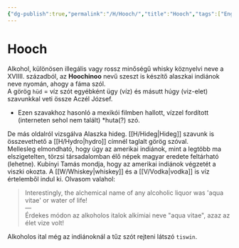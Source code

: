 ```yaml
---
{"dg-publish":true,"permalink":"/H/Hooch/","title":"Hooch","tags":["Englishtexttranslated"],"created":"2023-11-05T03:14","updated":"2024-10-25T21:49"}
---
```



# Hooch

Alkohol, különösen illegális vagy rossz minőségű whisky köznyelvi neve a XVIIII. századból, az **Hoochinoo** nevű szeszt is készítő alaszkai indiánok neve nyomán, ahogy a fáma szól.  
A görög `hüd` = víz szót egyébként ügy (víz) és másutt húgy (viz-elet) szavunkkal veti össze Aczél József.  
- Ezen szavakhoz hasonló a mexikói filmben hallott, vízzel fordított (interneten sehol nem talált) \*huta(?) szó.

De más oldalról vizsgálva Alaszka hideg. [[H/Hideg\|Hideg]] szavunk is összevethető a [[H/Hydro\|hydro]] címnél taglalt görög szóval.  
Mellesleg elmondható, hogy úgy az amerikai indiánok, mint a legtöbb ma elszigetelten, törzsi társadalomban élő népek magyar eredete feltárható (lehetne). Kubínyi Tamás mondja, hogy az amerikai indiánok végzetét a viszki okozta. A [[W/Whiskey\|whiskey]] és a [[V/Vodka\|vodka]] is víz értelemből indul ki. Olvasom valahol:  
> Interestingly, the alchemical name of any alcoholic liquor was 'aqua vitae' or water of life!  
> —  
> Érdekes módon az alkoholos italok alkímiai neve "aqua vitae", azaz az élet vize volt!  

Alkoholos ital még az indiánoknál a tűz szót rejteni látszó `tiswin`.  